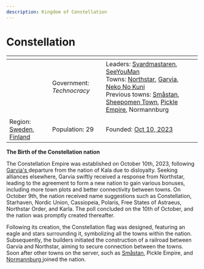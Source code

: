 ```yaml
---
description: Kingdom of Constellation
---
```


# Constellation

<table data-view="cards"><thead><tr><th></th><th></th><th></th></tr></thead><tbody><tr><td></td><td>Government: <em>Technocracy</em></td><td>Leaders: <a href="../players/svardmastaren.md">Svardmastaren</a>, <a href="../players/seeyouman.md">SeeYouMan</a><br>Towns: <a href="../towns/northstar/">Northstar</a>, <a href="../towns/garvia/">Garvia</a>, <a href="../towns/neko_no_kuni.md">Neko No Kuni</a><br>Previous towns: <a href="../towns/smastan.md">Småstan</a>, <a href="../towns/sheepomen-town/">Sheepomen Town</a>, <a href="../towns/archived-towns/british-isles-region/pickle.md">Pickle Empire</a>, Normannburg</td></tr><tr><td><img src="../../.gitbook/assets/armoria_2023-10-10-18-03-00.png" alt="" data-size="original"></td><td></td><td></td></tr><tr><td>Region: <a href="broken-reference">Sweden</a>, <a href="../towns/archived-towns/finland-region/">Finland</a></td><td>Population: 29</td><td>Founded: <a href="../../server-dates/october-23.md#oct-10">Oct 10, 2023</a></td></tr></tbody></table>

**The Birth of the Constellation nation**

The Constellation Empire was established on October 10th, 2023, following [Garvia's ](../towns/garvia/)departure from the nation of Kala due to disloyalty. Seeking alliances elsewhere, Garvia swiftly received a response from Northstar, leading to the agreement to form a new nation to gain various bonuses, including more town plots and better connectivity between towns. On October 9th, the nation received name suggestions such as Constellation, Starhaven, Nordic Union, Cassiopeia, Polaris, Free States of Astraeus, Northstar Order, and Karla. The poll concluded on the 10th of October, and the nation was promptly created thereafter.

Following its creation, the Constellation flag was designed, featuring an eagle and stars surrounding it, symbolizing all the towns within the nation. Subsequently, the builders initiated the construction of a railroad between Garvia and Northstar, aiming to secure connection between the towns. Soon after other towns on the server, such as [Småstan](../towns/smastan.md), Pickle Empire, and [Normannburg ](../towns/normannburg.md)joined the nation.
